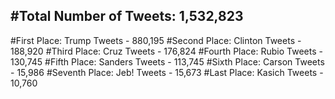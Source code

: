 #Total Number of Tweets: 1,532,823 
---
#First Place: Trump Tweets - 880,195
#Second Place: Clinton Tweets - 188,920
#Third Place: Cruz Tweets - 176,824
#Fourth Place: Rubio Tweets - 130,745
#Fifth Place: Sanders Tweets - 113,745
#Sixth Place: Carson Tweets - 15,986
#Seventh Place: Jeb! Tweets - 15,673
#Last Place: Kasich Tweets - 10,760
